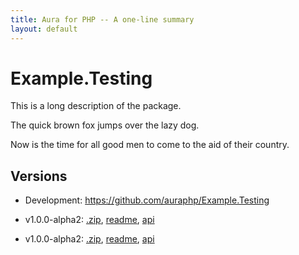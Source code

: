 ```yaml
---
title: Aura for PHP -- A one-line summary
layout: default
---
```


Example.Testing
===============

This is a long description of the package.

The quick brown fox jumps over the lazy dog.

Now is the time for all good men to come to the aid of their country.

Versions
--------

- Development: <https://github.com/auraphp/Example.Testing>

- v1.0.0-alpha2: [.zip](https://github.com/auraphp/Example.Testing/zip/1.0.0-alpha2), [readme](version/1.0.0-alpha2/), [api](version/1.0.0-alpha2/api/)

- v1.0.0-alpha2: [.zip](https://github.com/auraphp/Example.Testing/zip/1.0.0-alpha2), [readme](version/1.0.0-alpha2/), [api](version/1.0.0-alpha2/api/)

